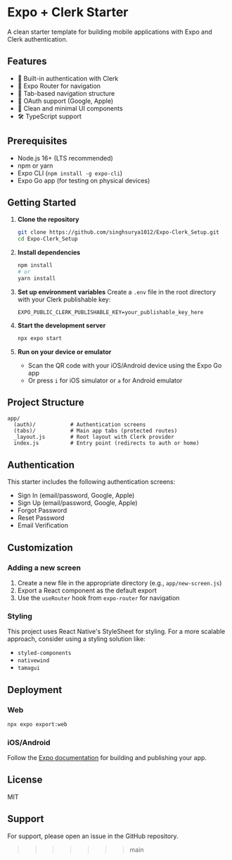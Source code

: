 # Expo + Clerk Starter

A clean starter template for building mobile applications with Expo and Clerk authentication.

## Features

- 🔐 Built-in authentication with Clerk
- 📱 Expo Router for navigation
- 📱 Tab-based navigation structure
- 🔄 OAuth support (Google, Apple)
- 🎨 Clean and minimal UI components
- 🛠 TypeScript support

## Prerequisites

- Node.js 16+ (LTS recommended)
- npm or yarn
- Expo CLI (`npm install -g expo-cli`)
- Expo Go app (for testing on physical devices)

## Getting Started

1. **Clone the repository**
   ```bash
   git clone https://github.com/singhsurya1012/Expo-Clerk_Setup.git
   cd Expo-Clerk_Setup
   ```

2. **Install dependencies**
   ```bash
   npm install
   # or
   yarn install
   ```

3. **Set up environment variables**
   Create a `.env` file in the root directory with your Clerk publishable key:
   ```
   EXPO_PUBLIC_CLERK_PUBLISHABLE_KEY=your_publishable_key_here
   ```

4. **Start the development server**
   ```bash
   npx expo start
   ```

5. **Run on your device or emulator**
   - Scan the QR code with your iOS/Android device using the Expo Go app
   - Or press `i` for iOS simulator or `a` for Android emulator

## Project Structure

```
app/
  (auth)/           # Authentication screens
  (tabs)/           # Main app tabs (protected routes)
  _layout.js        # Root layout with Clerk provider
  index.js          # Entry point (redirects to auth or home)
```

## Authentication

This starter includes the following authentication screens:

- Sign In (email/password, Google, Apple)
- Sign Up (email/password, Google, Apple)
- Forgot Password
- Reset Password
- Email Verification

## Customization

### Adding a new screen
1. Create a new file in the appropriate directory (e.g., `app/new-screen.js`)
2. Export a React component as the default export
3. Use the `useRouter` hook from `expo-router` for navigation

### Styling
This project uses React Native's StyleSheet for styling. For a more scalable approach, consider using a styling solution like:
- `styled-components`
- `nativewind`
- `tamagui`

## Deployment

### Web
```bash
npx expo export:web
```

### iOS/Android
Follow the [Expo documentation](https://docs.expo.dev/distribution/introduction/) for building and publishing your app.

## License

MIT

## Support

For support, please open an issue in the GitHub repository.
>>>>>>> main

